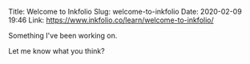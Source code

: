 Title: Welcome to Inkfolio
Slug: welcome-to-inkfolio
Date: 2020-02-09 19:46
Link: https://www.inkfolio.co/learn/welcome-to-inkfolio/

Something I've been working on.

Let me know what you think?